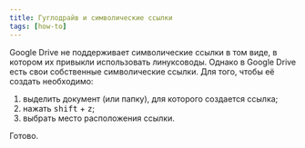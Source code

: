 ```yaml
---
title: Гуглодрайв и символические ссылки
tags: [how-to]
---
```


Google Drive не поддерживает символические ссылки в том виде, в котором их привыкли использовать линуксоводы. Однако в Google Drive есть свои собственные символические ссылки. Для того, чтобы её создать необходимо:
1. выделить документ (или папку), для которого создается ссылка;
2. нажать <kbd>shift</kbd> + <kbd>z</kbd>;
3. выбрать место расположения ссылки.

Готово.